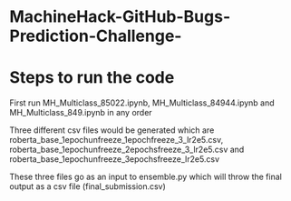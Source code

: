 # MachineHack-GitHub-Bugs-Prediction-Challenge-

# Steps to run the code

First run MH_Multiclass_85022.ipynb, MH_Multiclass_84944.ipynb and MH_Multiclass_849.ipynb in any order

Three different csv files would be generated which are roberta_base_1epochunfreeze_1epochfreeze_3_lr2e5.csv, roberta_base_1epochunfreeze_2epochsfreeze_3_lr2e5.csv and  roberta_base_1epochunfreeze_3epochsfreeze_lr2e5.csv

These three files go as an input to ensemble.py which will throw the final output as a csv file (final_submission.csv)
